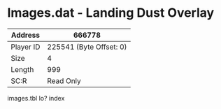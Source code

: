 #  Images.dat - Landing Dust Overlay
Address   | 666778
----------|-------------
Player ID | 225541 (Byte Offset: 0)
Size 	  | 4
Length 	  | 999
SC:R      | Read Only

images.tbl lo? index
